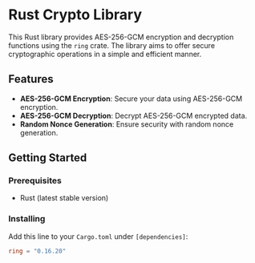 # Rust Crypto Library

This Rust library provides AES-256-GCM encryption and decryption functions using the `ring` crate. The library aims to offer secure cryptographic operations in a simple and efficient manner.

## Features

- **AES-256-GCM Encryption**: Secure your data using AES-256-GCM encryption.
- **AES-256-GCM Decryption**: Decrypt AES-256-GCM encrypted data.
- **Random Nonce Generation**: Ensure security with random nonce generation.

## Getting Started

### Prerequisites

- Rust (latest stable version)

### Installing

Add this line to your `Cargo.toml` under `[dependencies]`:

```toml
ring = "0.16.20"
